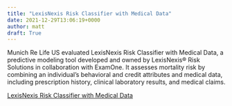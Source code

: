 ```yaml
---
title: "LexisNexis Risk Classifier with Medical Data"
date: 2021-12-29T13:06:19+0000
author: matt
draft: True
---
```

Munich Re Life US evaluated LexisNexis Risk Classifier with Medical Data, a predictive modeling tool developed and owned by LexisNexis® Risk Solutions in collaboration with ExamOne. It assesses mortality risk by combining an individual’s behavioral and credit attributes and medical data, including prescription history, clinical laboratory results, and medical claims.

[ LexisNexis Risk Classifier with Medical Data ]( https://www.munichre.com/us-life/en/perspectives/alternatives-for-stratifying-mortality-risk/lexisnexis-risk-classifier-medical-data.html )
